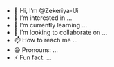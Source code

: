 - 👋 Hi, I’m @Zekeriya-Ui
- 👀 I’m interested in ...
- 🌱 I’m currently learning ...
- 💞️ I’m looking to collaborate on ...
- 📫 How to reach me ...
- 😄 Pronouns: ...
- ⚡ Fun fact: ...

<!---
Zekeriya-Ui/Zekeriya-Ui is a ✨ special ✨ repository because its `README.md` (this file) appears on your GitHub profile.
You can click the Preview link to take a look at your changes.
--->
